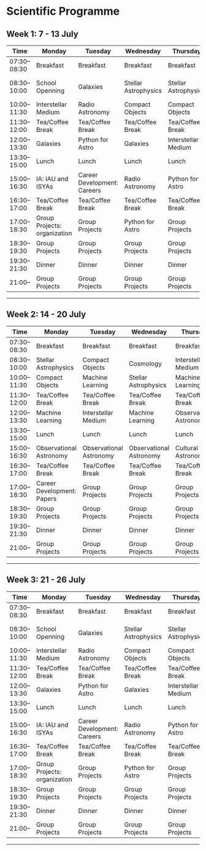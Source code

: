 # Scientific Programme

## Week 1: 7 - 13 July

| Time       | Monday              | Tuesday                      | Wednesday                   | Thursday                          | Friday                          | Saturday                  | Sunday                          |
|------------|---------------------|------------------------------|-----------------------------|-----------------------------------|---------------------------------|---------------------------------|---------------------------------|
| 07:30–08:30 | Breakfast | Breakfast         | Breakfast    | Breakfast    | Breakfast          | Breakfast |Breakfast |
| 08:30–10:00 | School Openning  | Galaxies       | Stellar Astrophysics   | Stellar Astrophysics  | Career Development: Interests            | | |
| 10:00–11:30 | Interstellar Medium | Radio Astronomy  | Compact Objects     | Compact Objects     | Compact Objects|| |
| 11:30–12:00 | Tea/Coffee Break  | Tea/Coffee Break |Tea/Coffee Break | Tea/Coffee Break   | Tea/Coffee Break     || |
| 12:00–13:30 | Galaxies   |  Python for Astro  | Galaxies |Interstellar Medium   | Radio Astronomy     || |
| 13:30–15:00 | Lunch | Lunch | Lunch| Lunch  | Lunch  |Lunch | Lunch|
| 15:00–16:30 | IA: IAU and ISYAs | Career Development: Careers| Radio Astronomy  |  Python for Astro |Group Projects   || |
| 16:30–17:00 | Tea/Coffee Break | Tea/Coffee Break | Tea/Coffee Break | Tea/Coffee Break              | Tea/Coffee Break     || |
| 17:00–18:30 | Group Projects: organization  | Group Projects | Python for Astro |Group Projects         | Group Projects     || |
| 18:30–19:30 | Group Projects  | Group Projects | Group Projects | Group Projects              | Group Projects     || |
| 19:30–21:30 | Dinner    | Dinner    | Dinner    | Dinner    | Dinner    | Dinner    | Dinner    || |
| 21:00– | Group Projects  | Group Projects | Group Projects | Group Projects            | Group Projects     |

---

## Week 2: 14 - 20 July

| Time       | Monday              | Tuesday                      | Wednesday                   | Thursday                          | Friday                          | Saturday                  | Sunday                          |
|------------|---------------------|------------------------------|-----------------------------|-----------------------------------|---------------------------------|---------------------------------|---------------------------------|
| 07:30–08:30 | Breakfast | Breakfast         | Breakfast    | Breakfast    | Breakfast          | Breakfast |Breakfast |
| 08:30–10:00 | Stellar Astrophysics  | Compact Objects       | Cosmology  | Interstellar Medium  | Cosmology   | | |
| 10:00–11:30 | Compact Objects  | Machine Learning | Stellar Astrophysics    | Machine Learning    | Machine Learning || |
| 11:30–12:00 | Tea/Coffee Break  | Tea/Coffee Break |Tea/Coffee Break | Tea/Coffee Break   | Tea/Coffee Break     || |
| 12:00–13:30 | Machine Learning   |  Interstellar Medium | Machine Learning |Observational Astronomy   | Observational Astronomy     || |
| 13:30–15:00 | Lunch | Lunch | Lunch| Lunch  | Lunch  |Lunch | Lunch|
| 15:00–16:30 | Observational Astronomy | Observational Astronomy | Observational Astronomy | Cultural Astronomy | Observational Astronomy   || |
| 16:30–17:00 | Tea/Coffee Break | Tea/Coffee Break | Tea/Coffee Break | Tea/Coffee Break              | Tea/Coffee Break     || |
| 17:00–18:30 |  Career Development: Papers  | Group Projects |  Group Projects |Group Projects         | Group Projects     || |
| 18:30–19:30 | Group Projects  | Group Projects | Group Projects | Group Projects              | Group Projects     || |
| 19:30–21:30 | Dinner    | Dinner    | Dinner    | Dinner    | Dinner    | Dinner    | Dinner    || |
| 21:00– | Group Projects  | Group Projects | Group Projects | Group Projects            | Group Projects     |

---

## Week 3: 21 - 26 July

| Time       | Monday              | Tuesday                      | Wednesday                   | Thursday                          | Friday                          | Saturday                  | 
|------------|---------------------|------------------------------|-----------------------------|-----------------------------------|---------------------------------|---------------------------------|
| 07:30–08:30 | Breakfast | Breakfast         | Breakfast    | Breakfast    | Breakfast          | Breakfast |
| 08:30–10:00 | School Openning  | Galaxies       | Stellar Astrophysics   | Stellar Astrophysics  | Career Development: Interests            | | 
| 10:00–11:30 | Interstellar Medium | Radio Astronomy  | Compact Objects     | Compact Objects     | Compact Objects|| |
| 11:30–12:00 | Tea/Coffee Break  | Tea/Coffee Break |Tea/Coffee Break | Tea/Coffee Break   | Tea/Coffee Break     || |
| 12:00–13:30 | Galaxies   |  Python for Astro  | Galaxies |Interstellar Medium   | Radio Astronomy     || |
| 13:30–15:00 | Lunch | Lunch | Lunch| Lunch  | Lunch  |
| 15:00–16:30 | IA: IAU and ISYAs | Career Development: Careers| Radio Astronomy  |  Python for Astro |Group Projects   || |
| 16:30–17:00 | Tea/Coffee Break | Tea/Coffee Break | Tea/Coffee Break | Tea/Coffee Break              | Tea/Coffee Break     || |
| 17:00–18:30 | Group Projects: organization  | Group Projects | Python for Astro |Group Projects         | Group Projects     || |
| 18:30–19:30 | Group Projects  | Group Projects | Group Projects | Group Projects              | Group Projects     || |
| 19:30–21:30 | Dinner    | Dinner    | Dinner    | Dinner    | Dinner    |
| 21:00– | Group Projects  | Group Projects | Group Projects | Group Projects            | Group Projects     |

---
